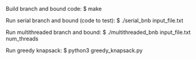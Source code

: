 Build branch and bound code:
$ make

Run serial branch and bound (code to test):
$ ./serial_bnb input_file.txt

Run multithreaded branch and bound:
$ ./multithreaded_bnb input_file.txt num_threads

Run greedy knapsack:
$ python3 greedy_knapsack.py
